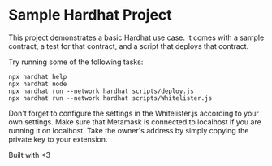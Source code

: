 # Sample Hardhat Project

This project demonstrates a basic Hardhat use case. It comes with a sample contract, a test for that contract, and a script that deploys that contract.

Try running some of the following tasks:

```command prompt
npx hardhat help
npx hardhat node
npx hardhat run --network hardhat scripts/deploy.js
npx hardhat run --network hardhat scripts/Whitelister.js
```
Don't forget to configure the settings in the Whitelister.js according to your own settings.
Make sure that Metamask is connected to localhost if you are running it on localhost. Take the owner's address by simply copying the private key to your extension.

Built with <3
